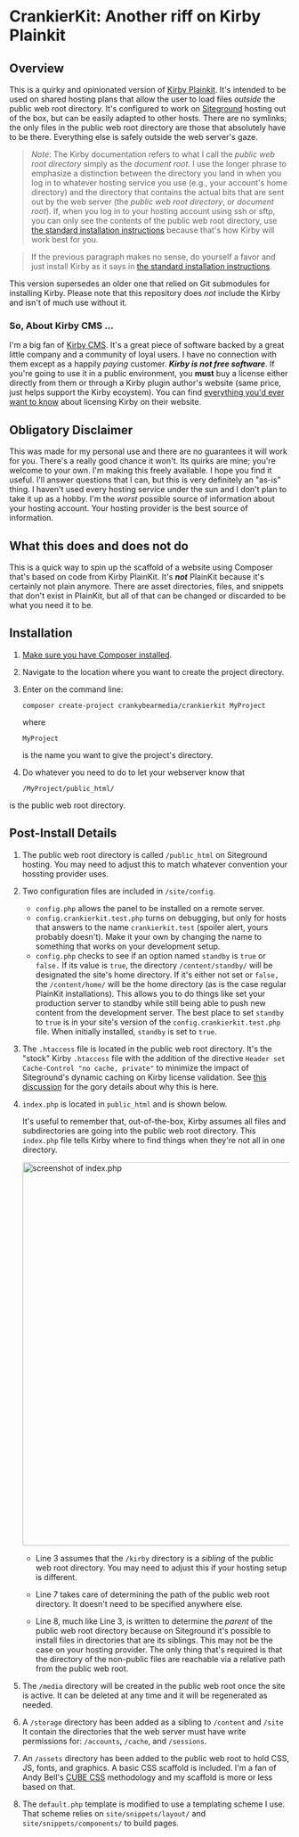 # CrankierKit: Another riff on Kirby Plainkit

## Overview

This is a quirky and opinionated version of [Kirby Plainkit](https://GitHub.com/getkirby/plainkit.git). It's intended to be used on shared hosting plans that allow the user to load files _outside_ the public web root directory. It's configured to work on [Siteground](https://siteground.com) hosting out of the box, but can be easily adapted to other hosts. There are no symlinks; the only files in the public web root directory are those that absolutely have to be there. Everything else is safely outside the web server's gaze.

> *_Note_*: The Kirby documentation refers to what I call the _public web root directory_ simply as the _document root_. I use the longer phrase to emphasize a distinction between the directory you land in when you log in to whatever hosting service you use (e.g., your account's home directory) and the directory that contains the actual bits that are sent out by the web server (the _public web root directory_, or _document root_). If, when you log in to your hosting account using ssh or sftp, you can only see the contents of the public web root directory, use [the standard installation instructions](https://getkirby.com/docs/guide/quickstart#download-and-installation) because that's how Kirby will work best for you.

> If the previous paragraph makes no sense, do yourself a favor and just install Kirby as it says in [the standard installation instructions](https://getkirby.com/docs/guide/quickstart#download-and-installation).

This version supersedes an older one that relied on Git submodules for installing Kirby. Please note that this repository does _not_ include the Kirby and isn't of much use without it.

### So, About Kirby CMS ...

I'm a big fan of [Kirby CMS](https://getkirby.com). It's a great piece of software backed by a great little company and a community of loyal users. I have no connection with them except as a happily *paying* customer.  ***Kirby is not free software***.  If you're going to use it in a public environment, you **must** buy a license either directly from them or through a Kirby plugin author's website (same price, just helps support the Kirby ecoystem). You can find [everything you'd ever want to know](https://getkirby.com/license) about licensing Kirby on their website.

## Obligatory Disclaimer

This was made for my personal use and there are no guarantees it will work for you. There's a really good chance it won't. Its quirks are mine; you're welcome to your own. I'm making this freely available. I hope you find it useful. I'll answer questions that I can, but this is very definitely an "as-is" thing. I haven't used every hosting service under the sun and I don't plan to take it up as a hobby. I'm the *worst* possible source of information about your hosting account.  Your hosting provider is the best source of information.

## What this does and does not do

This is a quick way to spin up the scaffold of a website using Composer that's based on code from Kirby PlainKit. It's ***not*** PlainKit because it's certainly not plain anymore. There are asset directories, files, and snippets that don't exist in PlainKit, but all of that can be changed or discarded to be what you need it to be.



## Installation

1. [Make sure you have Composer installed](https://getcomposer.org/download/).

1. Navigate to the location where you want to create the project directory.

1. Enter on the command line:


    ```
    composer create-project crankybearmedia/crankierkit MyProject
    ```
    
    where 
    
    ```
    MyProject
    ``` 
    
    is the name you want to give the project's directory.
    
1. Do whatever you need to do to let your webserver know that 

    ```
    /MyProject/public_html/
    ```
is the public web root directory.


## Post-Install Details

1. The public web root directory is called `/public_html` on Siteground hosting. You may need to adjust this to match whatever convention your hossting provider uses.

1. Two configuration files are included in `/site/config`.  
	* `config.php` allows the panel to be installed on a remote server.
	* `config.crankierkit.test.php` turns on debugging, but only for hosts that answers to the name `crankierkit.test` (spoiler alert, yours probably doesn't). Make it your own by changing the name to something that works on your development setup.
    * `config.php` checks to see if an option named `standby` is `true` or `false.` If its value is `true`, the directory `/content/standby/` will be designated the site's home directory.  If it's either not set or `false,` the `/content/home/` will be the home directory (as is the case regular PlainKit installations). This allows you to do things like set your production server to standby while still being able to push new content from the development server. The best place to set `standby` to `true` is in your site's version of the `config.crankierkit.test.php` file. When initially installed, `standby` is set to `true`. 
1. The `.htaccess` file is located in the public web root directory.  It's the "stock" Kirby `.htaccess` file with the addition of the directive 
		```
	Header set Cache-Control "no cache, private"
		``` 
	to minimize the impact of Siteground's dynamic caching on Kirby license validation. See [this discussion](https://forum.getkirby.com/t/kirby-3-panel-not-updating-server-caching-or-license-key-issue/21444) for the gory details about why this is here. 
1. `index.php` is located in `public_html` and is shown  below.

	It's useful to remember that, out-of-the-box, Kirby assumes all files and subdirectories are going into the public web root directory. This `index.php` file tells Kirby where to find things when they're not all in one directory. 

	<img width="688" alt="screenshot of index.php" src="https://user-images.githubusercontent.com/284185/165156578-c05be891-641d-44b5-92ba-22588e260044.png">

	* Line 3  assumes that the `/kirby` directory is a _sibling_ of the public web root directory. You may need to adjust this if your hosting setup is different.

	* Line 7 takes care of determining the path of the public web root directory.  It doesn't need to be specified anywhere else.

	* Line 8, much like Line 3, is written to determine the _parent_ of the public web root directory because on Siteground it's possible to install files in directories that are its siblings. This may not be the case on your hosting provider. The only thing that's required is that the directory of the non-public files are reachable via a relative path from the public web root.

1. The `/media` directory will be created in the public web root once the site is active. It can be deleted at any time and it will be regenerated as needed.

1. A `/storage` directory has been added as a sibling to `/content` and `/site` It contain the directories that the web server must have write permissions for: `/accounts`, `/cache`, and `/sessions`.
   
1. An `/assets` directory has been added to the public web root to hold CSS, JS, fonts, and graphics. A basic CSS scaffold is included. I'm a fan of Andy Bell's [CUBE CSS](https://cube.fyi/) methodology and my scaffold is more or less based on that.

1. The `default.php` template is modified to use a templating scheme I use. That scheme relies on `site/snippets/layout/` and `site/snippets/components/` to build pages.


